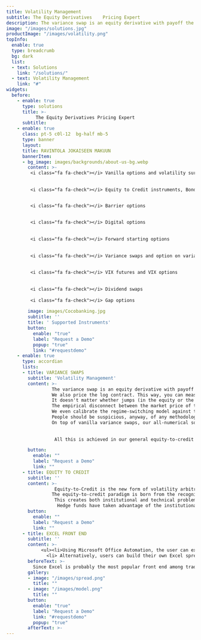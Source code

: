 ```yaml
---
title: Volatility Management
subtitle: The Equity Derivatives    Pricing Expert
description: The variance swap is an equity derivative with payoff the realized variance of the underlying equity or index. Equity-to-Credit is the new form of volatility arbitrage. Credit risk (through the probability of the underlying equity jumping to zero) adds a component to option premium that cannot be financed by the usual rebalancing of the delta hedge issuing from the Black-Scholes-Merton model
image: "/images/solutions.jpg"
productImage: "/images/volatility.png"
topInfo:
  enable: true
  type: breadcrumb
  bg: dark
  list:
  - text: Solutions
    link: "/solutions/"
  - text: Volatility Management
    link: "#"
widgets:
  before:
    - enable: true
      type: solutions
      title: >-
           The Equity Derivatives Pricing Expert 
      subtitle: 
    - enable: true
      class: pt-5 c0l-12  bg-half mb-5
      type: banner
      layout: 
      title: RAVINTOLA JOKAISEEN MAKUUN
      bannerItem:
      - bg_image: images/backgrounds/about-us-bg.webp
        content: >-
         <i class="fa fa-check"></i> Vanilla options and volatility surfaces 
 
 
         <i class="fa fa-check"></i> Equity to Credit instruments, Bonds, Convertible Bonds, Contingent Conversion Bonds (CoCos), CDS, EDS, Credit Event Binary Options


         <i class="fa fa-check"></i> Barrier options 
         
         
         <i class="fa fa-check"></i> Digital options
         
         
         <i class="fa fa-check"></i> Forward starting options
         
         
         <i class="fa fa-check"></i> Variance swaps and option on variance
         
         
         <i class="fa fa-check"></i> VIX futures and VIX options
         
         
         <i class="fa fa-check"></i> Dividend swaps
          
         <i class="fa fa-check"></i> Gap options
    
        image: images/Cocobanking.jpg
        subtitle: ''
        title: ' Supported Instruments'
        button:
          enable: "true"
          label: "Request a Demo"
          popup: "true"
          link: "#requestdemo"
    - enable: true
      type: accordian
      lists:
      - title: VARIANCE SWAPS
        subtitle: 'Volatility Management'
        content: >-   
                 The variance swap is an equity derivative with payoff the realized variance of the underlying equity or index. The Black-Scholes-Merton tradition of                    We price the variance swaps under our generalized jump-diffusion model with stochastic volatility and stochastic jumps, also known as the “regime-                      switching model.”
                 We also price the log contract. This way, you can measure the difference due to the jumps.
                 It doesn't matter whether jumps (in the equity or the index) have been known to occur or not to occur in the past. (A jump to default couldn't have                    occurred in the past.) What matters is whether the market anticipates such jumps.
                 The empirical disconnect between the market price of the variance swap and the theoretical price of the log contract (a.k.a. the strip of vanillas),                    apparent even on the index, points in that direction.
                 We even calibrate the regime-switching model against the market prices of variance swaps of different starting dates and maturity dates, independently                  of the vanillas. Indeed, the variance swap is not redundant with the vanillas and its price carries additional information on the underlying process                    (as does the price of any path-dependent option, generally).
                 People should be suspicious, anyway, of any methodology that is incapable of valuing an instrument as natural and simple and homogeneous as the                        variance swap directly and says it requires a full strip of known vanilla options prices in order to do so!
                 On top of vanilla variance swaps, our all-numerical solving techniques enable us to price the following payoffs:
                 
          
                  All this is achieved in our general equity-to-credit framework, of which dividends and default risk are an integral part.

        button:
          enable: ""
          label: "Request a Demo" 
          link: ""
      - title: EQUITY TO CREDIT
        subtitle: ''
        content: >-
                  Equity-to-Credit is the new form of volatility arbitrage. Credit risk (through the probability of the underlying equity jumping to zero) adds a                        component to option premium that cannot be financed by the usual rebalancing of the delta hedge issuing from the Black-Scholes-Merton model. Another                    hedging instrument has to be held and continuously traded in order to hedge the jump to default. Jointly inferring the Brownian volatility and the                      hazard rate from the market data of instruments sensitive both to volatility and credit risk (equity options, CDS) and computing the composite                          dynamic hedging strategy are the new rule of volatility arbitrage.
                 The equity-to-credit paradigm is born from the recognition that credit dependent instruments, starting with standard corporate bonds, have an embedded                  equity component which results from the high correlation between the credit standing of an issuer and its stock price. With corporate default of big                     companies looming large in the last few years, investors have been stunned by the collapse of the famed bond floor of convertible bonds. It is now                     well recognized that the credit component must be hedged with other standard instruments such as CDS or out of the money puts. More generally, equity                   and credit instruments should be priced and hedged in a unique consistent framework, which is the essence of the equity-to-credit paradigm.
                  This creates both institutional and technical problems for market participants. Banks have traditionally traded their equity and credit portfolios in                   separate divisions which cannot cross-hedge their related exposures. Slowly and gradually, they are understanding that they need to merge the various                   desks which deal with the same issuer.
                   Hedge funds have taken advantage of the institutional rigidity of banks; they have been the first to benefit from this new paradigm by investing in                     strategies which aim to arbitrage inconsistencies between the credit and the equity markets. But as more money is flowing into these strategies,                       obvious opportunities disappear and accurate modelling becomes essential. Traders have so far relied on software and models which are good at                           pricing one family of instruments but fail to deal consistently with the entire equity-to-credit spectrum. This is an issue for both pre-trade                         analysis and risk management.  
        button:
          enable: ""
          label: "Request a Demo" 
          link: ""
      - title: EXCEL FRONT END
        subtitle: ''
        content: >-
             <ul><li>Using Microsoft Office Automation, the user can export all the terms and conditions of the convertible security from the Opscore data model to                  the Opscore Excel Analyzer. Several theoretical models can be defined and simulated on this worksheet. 3D surfaces of theoretical values and Greeks can                 be instantaneously plotted. More generally, every single output can be plotted as a function of every single input. This is achieved by the VBA                         routines of the Opscore Excel Analyzer, which, in turn, call the DLL of the pricing engine; moreover, the user can simulate terms and conditions                        different from the ones that are stored in the Opscore database, without affecting the stored data.</li>
               <li> Alternatively, users can build their own Excel spreadsheet, laying out the results of the pricing engine any way they please thanks to the Opscore                 XLL functions. The Opscore XLLs accept the identification number of the given security (its internal database code, ISIN, CUSIP, Bloomberg number or                   SEDOL) as an argument. This allows the XLLs to retrieve the corresponding terms and conditions from the Opscore database. The remaining arguments are                   the theoretical parameters (such as Brownian volatility and hazard rate). They are produced on the spreadsheet, either by calibration routines or by                    direct user input.</li></ul>
        beforeText: >-
          Since Excel is probably the most popular front end among traders and hedge fund managers, we made sure that all the results of Opscore are published to                  Excel. There are two ways the user may view these results:
        gallery:
        - image: "/images/spread.png"
          title: ""
        - image: "/images/model.png"
          title: ""
        button:
          enable: "true"
          label: "Request a Demo"
          link: "#requestdemo"
          popup: "true"
        afterText: >-
---
```

